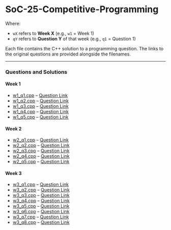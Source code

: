 # SoC-25-Competitive-Programming

Where:
- `wX` refers to **Week X** (e.g., `w1` = Week 1)
- `qY` refers to **Question Y** of that week (e.g., `q1` = Question 1)

Each file contains the C++ solution to a programming question. The links to the original questions are provided alongside the filenames.

---

### Questions and Solutions

#### Week 1
- [w1_q1.cpp](w1_q1.cpp) – [Question Link](#)
- [w1_q2.cpp](w1_q2.cpp) – [Question Link](#)
- [w1_q3.cpp](w1_q3.cpp) – [Question Link](#)
- [w1_q4.cpp](w1_q4.cpp) – [Question Link](#)
- [w1_q5.cpp](w1_q5.cpp) – [Question Link](#)

#### Week 2
- [w2_q1.cpp](w2_q1.cpp) – [Question Link](#)
- [w2_q2.cpp](w2_q2.cpp) – [Question Link](#)
- [w2_q3.cpp](w2_q3.cpp) – [Question Link](#)
- [w2_q4.cpp](w2_q4.cpp) – [Question Link](#)
- [w2_q5.cpp](w2_q5.cpp) – [Question Link](#)

#### Week 3
- [w3_q1.cpp](w3_q1.cpp) – [Question Link](#)
- [w3_q2.cpp](w3_q2.cpp) – [Question Link](#)
- [w3_q3.cpp](w3_q3.cpp) – [Question Link](#)
- [w3_q4.cpp](w3_q4.cpp) – [Question Link](#)
- [w3_q5.cpp](w3_q5.cpp) – [Question Link](#)
- [w3_q6.cpp](w3_q6.cpp) – [Question Link](#)
- [w3_q7.cpp](w3_q7.cpp) – [Question Link](#)
- [w3_q8.cpp](w3_q8.cpp) – [Question Link](#)
